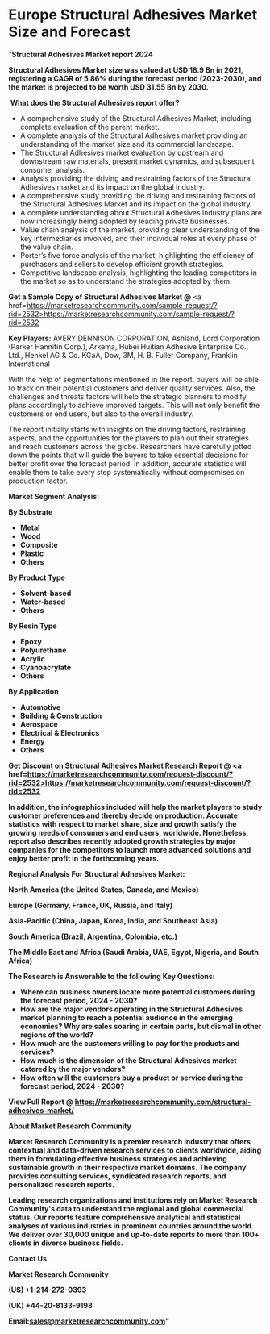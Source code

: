 # Europe Structural Adhesives Market Size and Forecast
"<strong>Structural Adhesives Market report 2024</strong>

<strong>Structural Adhesives Market size was valued at USD 18.9 Bn in 2021, registering a CAGR of 5.86% during the forecast period (2023-2030), and the market is projected to be worth USD 31.55 Bn by 2030.</strong>

 <strong><b>What does the Structural Adhesives report offer?</b></strong>
<ul>
  <li>A comprehensive study of the Structural Adhesives Market, including complete evaluation of the parent market.</li>
  <li>A complete analysis of the Structural Adhesives market providing an understanding of the market size and its commercial landscape.</li>
  <li>The Structural Adhesives market evaluation by upstream and downstream raw materials, present market dynamics, and subsequent consumer analysis.</li>
  <li>Analysis providing the driving and restraining factors of the Structural Adhesives market and its impact on the global industry.</li>
  <li>A comprehensive study providing the driving and restraining factors of the Structural Adhesives Market and its impact on the global industry.</li>
  <li>A complete understanding about Structural Adhesives industry plans are now increasingly being adopted by leading private businesses.</li>
  <li>Value chain analysis of the market, providing clear understanding of the key intermediaries involved, and their individual roles at every phase of the value chain.</li>
  <li>Porter’s five force analysis of the market, highlighting the efficiency of purchasers and sellers to develop efficient growth strategies.</li>
  <li>Competitive landscape analysis, highlighting the leading competitors in the market so as to understand the strategies adopted by them.</li>
</ul>

<strong>Get a Sample Copy of Structural Adhesives Market @ </strong><a href=https://marketresearchcommunity.com/sample-request/?rid=2532><u>https://marketresearchcommunity.com/sample-request/?rid=2532</u></a>

<strong>Key Players:</strong> 
AVERY DENNISON CORPORATION, Ashland, Lord Corporation (Parker Hannifin Corp.), Arkema, Hubei Huitian Adhesive Enterprise Co., Ltd., Henkel AG &amp; Co. KGaA, Dow, 3M, H. B. Fuller Company, Franklin International

With the help of segmentations mentioned in the report, buyers will be able to track on their potential customers and deliver quality services. Also, the challenges and threats factors will help the strategic planners to modify plans accordingly to achieve improved targets. This will not only benefit the customers or end users, but also to the overall industry.

The report initially starts with insights on the driving factors, restraining aspects, and the opportunities for the players to plan out their strategies and reach customers across the globe. Researchers have carefully jotted down the points that will guide the buyers to take essential decisions for better profit over the forecast period. In addition, accurate statistics will enable them to take every step systematically without compromises on production factor.

<strong>Market Segment Analysis:</strong>


<strong><strong>By Substrate</strong></h4>
<ul>
 	<li>Metal</li>
 	<li>Wood</li>
 	<li>Composite</li>
 	<li>Plastic</li>
 	<li>Others</li>
</ul>
<strong><strong>By Product Type</strong></h4>
<ul>
 	<li>Solvent-based</li>
 	<li>Water-based</li>
 	<li>Others</li>
</ul>
<strong><strong>By Resin Type</strong></h4>
<ul>
 	<li>Epoxy</li>
 	<li>Polyurethane</li>
 	<li>Acrylic</li>
 	<li>Cyanoacrylate</li>
 	<li>Others</li>
</ul>
<strong><strong>By Application</strong></h4>
<ul>
 	<li>Automotive</li>
 	<li>Building &amp; Construction</li>
 	<li>Aerospace</li>
 	<li>Electrical &amp; Electronics</li>
 	<li>Energy</li>
 	<li>Others</li>
</ul>

<strong>Get Discount on Structural Adhesives Market Research Report @ </b></strong><a href=https://marketresearchcommunity.com/request-discount/?rid=2532><u>https://marketresearchcommunity.com/request-discount/?rid=2532</u></a>

In addition, the infographics included will help the market players to study customer preferences and thereby decide on production. Accurate statistics with respect to market share, size and growth satisfy the growing needs of consumers and end users, worldwide. Nonetheless, report also describes recently adopted growth strategies by major companies for the competitors to launch more advanced solutions and enjoy better profit in the forthcoming years.

<strong>Regional Analysis For Structural Adhesives Market:</strong>

<strong>North America</strong> (the United States, Canada, and Mexico)

<strong>Europe</strong> (Germany, France, UK, Russia, and Italy)

<strong>Asia-Pacific</strong> (China, Japan, Korea, India, and Southeast Asia)

<strong>South America</strong> (Brazil, Argentina, Colombia, etc.)

<strong>The Middle East and Africa</strong> (Saudi Arabia, UAE, Egypt, Nigeria, and South Africa)

<strong>The Research is Answerable to the following Key Questions:</strong>
<ul>
 	<li>Where can business owners locate more potential customers during the forecast period, 2024 - 2030?</li>
 	<li>How are the major vendors operating in the Structural Adhesives market planning to reach a potential audience in the emerging economies? Why are sales soaring in certain parts, but dismal in other regions of the world?</li>
 	<li>How much are the customers willing to pay for the products and services?</li>
 	<li>How much is the dimension of the Structural Adhesives market catered by the major vendors?</li>
 	<li>How often will the customers buy a product or service during the forecast period, 2024 - 2030?</li>
</ul>

<strong>View Full Report @</strong> <a href=https://marketresearchcommunity.com/structural-adhesives-market/>https://marketresearchcommunity.com/structural-adhesives-market/</a>

<strong>About Market Research Community</strong>

Market Research Community is a premier research industry that offers contextual and data-driven research services to clients worldwide, aiding them in formulating effective business strategies and achieving sustainable growth in their respective market domains. The company provides consulting services, syndicated research reports, and personalized research reports.

Leading research organizations and institutions rely on Market Research Community's data to understand the regional and global commercial status. Our reports feature comprehensive analytical and statistical analyses of various industries in prominent countries around the world. We deliver over 30,000 unique and up-to-date reports to more than 100+ clients in diverse business fields.

<strong>Contact Us</strong>

<strong>Market Research Community</strong>

(US) +1-214-272-0393

(UK) +44-20-8133-9198

<strong>Email:</strong>sales@marketresearchcommunity.com"
